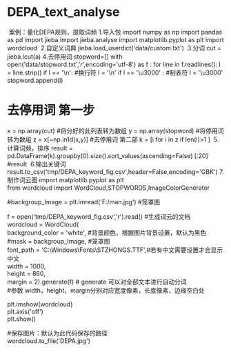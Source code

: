 # DEPA_text_analyse
​
案例：量化DEPA规则，提取词频
1.导入包
import numpy as np
import pandas as pd 
import jieba
import jieba.analyse
import matplotlib.pyplot as plt
import wordcloud
​
2.自定义词典
jieba.load_userdict('data/custom.txt')
​
3.分词
cut = jieba.lcut(a)
​
4.去停用词
stopword=[]
with open('data/stopword.txt','r',encoding='utf-8') as f :
    for line in f.readlines():
        l = line.strip()
        if l == '\\n':  #换行符
            l = '\n'
        if l == '\\u3000' : #制表符
            l = '\u3000'
        stopword.append(l)
# 去停用词 第一步
x = np.array(cut)    #将分好的此列表转为数组
y = np.array(stopword)   #将停用词转为数组
z = x[~np.in1d(x,y)]
#去停用词 第二部
k = [i for i in z if len(i)>1 ]
​
5.计算词频，排序
result = pd.DataFrame(k).groupby(0).size().sort_values(ascending=False) [:20]
#result
​
6.输出关键词
result.to_csv('tmp/DEPA_keyword_fig.csv',header=False,encoding='GBK')
​
7.制作词云图
import matplotlib.pyplot as plt  
from wordcloud import WordCloud,STOPWORDS,ImageColorGenerator  
  
#backgroup_Image = plt.imread('F:/man.jpg') #笼罩图  
  
f = open('tmp/DEPA_keyword_fig.csv','r').read()  #生成词云的文档  
wordcloud = WordCloud(  
        background_color = 'white', #背景颜色，根据图片背景设置，默认为黑色  
        #mask = backgroup_Image, #笼罩图  
        font_path = 'C:\Windows\Fonts\STZHONGS.TTF',#若有中文需要设置才会显示中文  
        width = 1000,  
        height = 860,  
        margin = 2).generate(f) # generate 可以对全部文本进行自动分词  
#参数 width，height，margin分别对应宽度像素，长度像素，边缘空白处  
  
plt.imshow(wordcloud)  
plt.axis('off')  
plt.show()  
  
#保存图片：默认为此代码保存的路径  
wordcloud.to_file('DEPA.jpg') 
